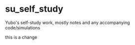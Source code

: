 # su_self_study
Yubo's self-study work, mostly notes and any accompanying code/simulations

this is a change
